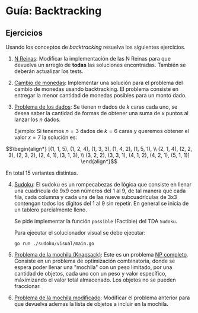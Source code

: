# Guía:  Backtracking

## Ejercicios

Usando los conceptos de _backtracking_ resuelva los siguientes ejercicios.

1. [N Reinas](./nreinas): Modificar la implementación de las N Reinas para que devuelva un arreglo de **todas** las soluciones encontradas. También se deberán actualizar los tests.

2. [Cambio de monedas](./cambio): Implementar una solución para el problema del cambio de monedas usando backtracking. El problema consiste en entregar la menor cantidad de monedas posibles para un monto dado.

3. [Problema de los dados](./dados): Se tienen $n$ dados de $k$ caras cada uno, se desea saber la cantidad de formas de obtener una suma de $x$ puntos al lanzar los $n$ dados.

   Ejemplo: Si tenemos $n=3$ dados de $k=6$ caras y queremos obtener el valor $x=7$ la solución es:

$$\begin{align*}
[(1, 1, 5), (1, 2, 4), (1, 3, 3), (1, 4, 2), (1, 5, 1), \\
(2, 1, 4), (2, 2, 3), (2, 3, 2), (2, 4, 1), (3, 1, 3), \\
(3, 2, 2), (3, 3, 1), (4, 1, 2), (4, 2, 1), (5, 1, 1)]
\end{align*}$$

   En total 15 variantes distintas.

4. [Sudoku](./sudoku): El sudoku es un rompecabezas de lógica que consiste en llenar una cuadrícula de 9x9 con números del 1 al 9, de tal manera que cada fila, cada columna y cada una de las nueve subcuadrículas de 3x3 contengan todos los dígitos del 1 al 9 sin repetir. En general se inicia de un tablero parcialmente lleno.

   Se pide implementar la función `possible` (Factible) del TDA `Sudoku`.

   Para ejecutar el solucionador visual se debe ejecutar:

   ```console
   go run ./sudoku/visual/main.go
   ```

5. [Problema de la mochila (Knapsack)](./mochila/mochila5.go): Este es un problema [NP completo](https://es.wikipedia.org/wiki/NP-completo). Consiste en un problema de optimización combinatoria, donde se espera poder llenar una "mochila" con un peso limitado, por una cantidad de objetos, cada uno con un peso y valor específico, máximizando el valor total almacenado. Los objetos no se pueden fraccionar.

6. [Problema de la mochila modificado](./mochila/mochila6.go): Modificar el problema anterior para que devuelva ademas la lista de objetos a incluir en la mochila.
